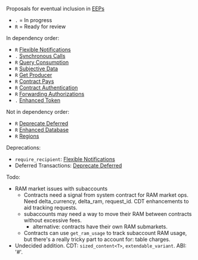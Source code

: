 Proposals for eventual inclusion in [EEPs](https://github.com/eoscanada/EEPs)

* `.` = In progress
* `R` = Ready for review

In dependency order:
* `R` [Flexible Notifications](eep-draft_flexible_notify.md)
* `.` [Synchronous Calls](eep-draft_synchronous_calls.md)
* `R` [Query Consumption](eep-draft_query_consumption.md)
* `R` [Subjective Data](eep-draft_subjective_data.md)
* `R` [Get Producer](eep-draft_get_producer.md)
* `R` [Contract Pays](eep-draft_contract_pays.md)
* `R` [Contract Authentication](eep-draft_contract_trx_auth.md)
* `R` [Forwarding Authorizations](eep-draft_contract_fwd_auth.md)
* `.` [Enhanced Token](eep-draft_enhanced_token.md)

Not in dependency order:
* `R` [Deprecate Deferred](eep-draft_deprecate_deferred.md)
* `R` [Enhanced Database](eep-draft_enhanced_database.md)
* `R` [Regions](eep-draft_regions.md)

Deprecations:
* `require_recipient`: [Flexible Notifications](eep-draft_flexible_notify.md)
* Deferred Transactions: [Deprecate Deferred](eep-draft_deprecate_deferred.md)

Todo:
* RAM market issues with subaccounts
  * Contracts need a signal from system contract for RAM market ops. Need delta_currency,
    delta_ram, request_id. CDT enhancements to aid tracking requests.
  * subaccounts may need a way to move their RAM between contracts without excessive fees.
    * alternative: contracts have their own RAM submarkets.
  * Contracts can use `get_ram_usage` to track subaccount RAM usage, but there's a really
    tricky part to account for: table charges.
* Undecided addition. CDT: `sized_content<T>`, `extendable_variant`. ABI: '#'.
